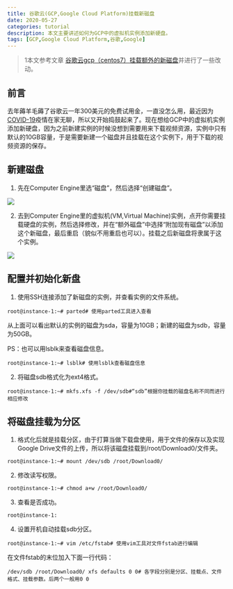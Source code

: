 ```yaml
---
title: 谷歌云(GCP,Google Cloud Platform)挂载新磁盘
date: 2020-05-27
categories: tutorial
description: 本文主要讲述如何为GCP中的虚拟机实例添加新硬盘。
tags: [GCP,Google Cloud Platform,谷歌,Google]
---
```

> 1本文参考文章 [谷歌云gcp（centos7）挂载额外的新磁盘](https://www.nmbhost.com/archives/5063)并进行了一些改动。

## 前言
去年薅羊毛薅了谷歌云一年300美元的免费试用金，一直没怎么用，最近因为[COVID-19](https://en.wikipedia.org/wiki/Coronavirus_disease_2019)疫情在家无聊，所以又开始捣鼓起来了。现在想给GCP中的虚拟机实例添加新硬盘，因为之前新建实例的时候没想到需要用来下载视频资源，实例中只有默认的10GB容量，于是需要新建一个磁盘并且挂载在这个实例下，用于下载的视频资源的保存。

## 新建磁盘

1. 先在Computer Engine里选“磁盘”，然后选择“创建磁盘”。

![](https://wx1.sinaimg.cn/large/6a8c0fe1gy1gf68y7uq4vj20tw0an0u4.jpg)

2. 去到Computer Engine里的虚拟机(VM,Virtual Machine)实例，点开你需要挂载硬盘的实例，然后选择修改，并在“额外磁盘”中选择“附加现有磁盘”以添加这个新磁盘，最后重启（貌似不用重启也可以）。挂载之后新磁盘将隶属于这个实例。

![](https://wx1.sinaimg.cn/large/6a8c0fe1gy1gf68xxwle9j20mk07njrt.jpg)

## 配置并初始化新盘

1. 使用SSH连接添加了新磁盘的实例，并查看实例的文件系统。
```
root@instance-1:~# parted# 使用parted工具进入查看
```

从上面可以看出默认的实例的磁盘为sda，容量为10GB；新建的磁盘为sdb，容量为50GB。

PS：也可以用lsblk来查看磁盘信息。

```
root@instance-1:~# lsblk# 使用lsblk查看磁盘信息
```

2. 将磁盘sdb格式化为ext4格式。
```
root@instance-1:~# mkfs.xfs -f /dev/sdb#“sdb”根据你挂载的磁盘名称不同而进行相应修改
```

## 将磁盘挂载为分区

1. 格式化后就是挂载分区，由于打算当做下载盘使用，用于文件的保存以及实现Google Drive文件的上传，所以将该磁盘挂载到/root/Download0/文件夹。

`root@instance-1:~# mount /dev/sdb /root/Download0/`

2. 修改读写权限。

`root@instance-1:~# chmod a+w /root/Download0/`

3. 查看是否成功。
```
root@instance-1:

```

4. 设置开机自动挂载sdb分区。

`root@instance-1:~# vim /etc/fstab# 使用vim工具对文件fstab进行编辑`

在文件fstab的末位加入下面一行代码：

`/dev/sdb /root/Download0/ xfs defaults 0 0# 各字段分别是分区、挂载点、文件格式、挂载参数。后两个一般用0 0`
